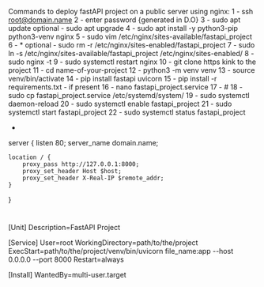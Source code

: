 Commands to deploy fastAPI project on a public server using nginx:
1 - ssh root@domain.name
2 - enter password {generated in D.O}
3 - sudo apt update
optional - sudo apt upgrade
4 - sudo apt install -y python3-pip python3-venv nginx
5 - sudo vim /etc/nginx/sites-available/fastapi_project
6 - *
optional - sudo rm -r /etc/nginx/sites-enabled/fastapi_project
7 - sudo ln -s /etc/nginx/sites-available/fastapi_project /etc/nginx/sites-enabled/
8 - sudo nginx -t
9 - sudo systemctl restart nginx
10 - git clone https kink to the project
11 - cd name-of-your-project
12 - python3 -m venv venv
13 - source venv/bin/activate
14 - pip install fastapi uvicorn
15 - pip install -r requirements.txt - if present
16 - nano fastapi_project.service
17 - #
18 - sudo cp fastapi_project.service /etc/systemd/system/
19 - sudo systemctl daemon-reload
20 - sudo systemctl enable fastapi_project
21 - sudo systemctl start fastapi_project
22 - sudo systemctl status fastapi_project

*
server {
    listen 80;
    server_name domain.name;

    location / {
        proxy_pass http://127.0.0.1:8000;
        proxy_set_header Host $host;
        proxy_set_header X-Real-IP $remote_addr;
    }
}

#
[Unit]
Description=FastAPI Project

[Service]
User=root
WorkingDirectory=path/to/the/project
ExecStart=path/to/the/project/venv/bin/uvicorn file_name:app --host 0.0.0.0 --port 8000
Restart=always

[Install]
WantedBy=multi-user.target
